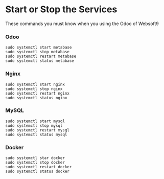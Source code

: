 # Start or Stop the Services

These commands you must know when you using the Odoo of Websoft9

### Odoo

```shell
sudo systemctl start metabase
sudo systemctl stop metabase
sudo systemctl restart metabase
sudo systemctl status metabase
```

### Nginx

```shell
sudo systemctl start nginx
sudo systemctl stop nginx
sudo systemctl restart nginx
sudo systemctl status nginx
```

### MySQL

```shell
sudo systemctl start mysql
sudo systemctl stop mysql
sudo systemctl restart mysql
sudo systemctl status mysql
```

### Docker
```shell
sudo systemctl star docker
sudo systemctl stop docker
sudo systemctl restart docker
sudo systemctl status docker
```